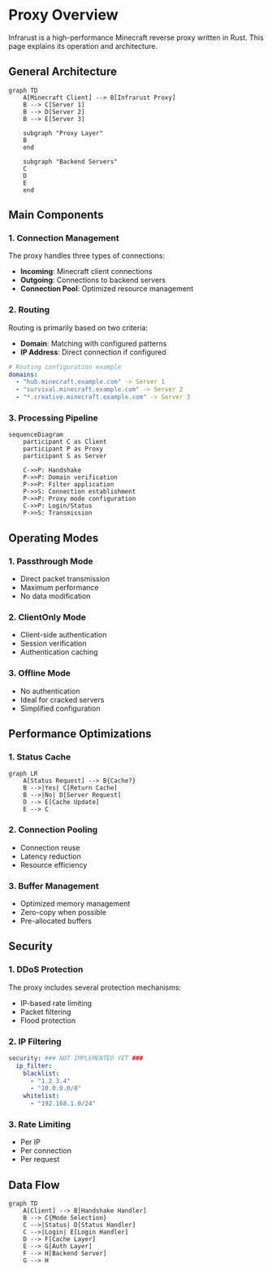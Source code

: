 # Proxy Overview

Infrarust is a high-performance Minecraft reverse proxy written in Rust. This page explains its operation and architecture.

## General Architecture

```mermaid
graph TD
    A[Minecraft Client] --> B[Infrarust Proxy]
    B --> C[Server 1]
    B --> D[Server 2]
    B --> E[Server 3]
    
    subgraph "Proxy Layer"
    B
    end
    
    subgraph "Backend Servers"
    C
    D
    E
    end
```

## Main Components

### 1. Connection Management

The proxy handles three types of connections:

- **Incoming**: Minecraft client connections
- **Outgoing**: Connections to backend servers
- **Connection Pool**: Optimized resource management

### 2. Routing

Routing is primarily based on two criteria:

- **Domain**: Matching with configured patterns
- **IP Address**: Direct connection if configured

```yaml
# Routing configuration example
domains:
  - "hub.minecraft.example.com" -> Server 1
  - "survival.minecraft.example.com" -> Server 2
  - "*.creative.minecraft.example.com" -> Server 3
```

### 3. Processing Pipeline

```mermaid
sequenceDiagram
    participant C as Client
    participant P as Proxy
    participant S as Server

    C->>P: Handshake
    P->>P: Domain verification
    P->>P: Filter application
    P->>S: Connection establishment
    P->>P: Proxy mode configuration
    C->>P: Login/Status
    P->>S: Transmission
```

## Operating Modes

### 1. Passthrough Mode

- Direct packet transmission
- Maximum performance
- No data modification

### 2. ClientOnly Mode

- Client-side authentication
- Session verification
- Authentication caching

### 3. Offline Mode

- No authentication
- Ideal for cracked servers
- Simplified configuration

## Performance Optimizations

### 1. Status Cache

```mermaid
graph LR
    A[Status Request] --> B{Cache?}
    B -->|Yes| C[Return Cache]
    B -->|No| D[Server Request]
    D --> E[Cache Update]
    E --> C
```

### 2. Connection Pooling

- Connection reuse
- Latency reduction
- Resource efficiency

### 3. Buffer Management

- Optimized memory management
- Zero-copy when possible
- Pre-allocated buffers

## Security

### 1. DDoS Protection

The proxy includes several protection mechanisms:

- IP-based rate limiting
- Packet filtering
- Flood protection

### 2. IP Filtering

```yaml
security: ### NOT IMPLEMENTED YET ###
  ip_filter:
    blacklist:
      - "1.2.3.4"
      - "10.0.0.0/8"
    whitelist:
      - "192.168.1.0/24"
```

### 3. Rate Limiting

- Per IP
- Per connection
- Per request

## Data Flow

```mermaid
graph TD
    A[Client] --> B[Handshake Handler]
    B --> C{Mode Selection}
    C -->|Status| D[Status Handler]
    C -->|Login| E[Login Handler]
    D --> F[Cache Layer]
    E --> G[Auth Layer]
    F --> H[Backend Server]
    G --> H
```
